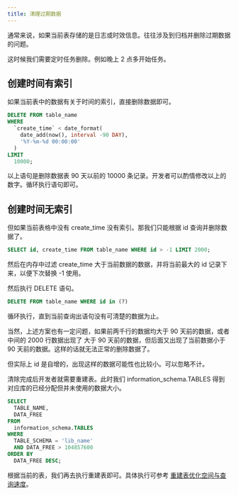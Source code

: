 ```yaml
---
title: 清理过期数据
---
```

通常来说，如果当前表存储的是日志或时效信息。往往涉及到归档并删除过期数据的问题。

这时候我们需要定时任务删除。例如晚上 2 点多开始任务。

## 创建时间有索引

如果当前表中的数据有关于时间的索引，直接删除数据即可。

```SQL
DELETE FROM table_name
WHERE
  `create_time` < date_format(
    date_add(now(), interval -90 DAY),
    '%Y-%m-%d 00:00:00'
  )
LIMIT
  10000;
```

以上语句是删除数据表 90 天以前的 10000 条记录。开发者可以酌情修改以上的数字。循环执行语句即可。

## 创建时间无索引

但如果当前表格中没有 create_time 没有索引。那我们只能根据 id 查询并删除数据了。

```SQL
SELECT id, create_time FROM table_name WHERE id > -1 LIMIT 2000;
```

然后在内存中过滤 create_time 大于当前数据的数据，并将当前最大的 id 记录下来，以便下次替换 -1 使用。

然后执行 DELETE 语句。

```SQL
DELETE FROM table_name WHERE id in (?)
```

循环执行，直到当前查询出语句没有可清楚的数据为止。

当然，上述方案也有一定问题，如果前两千行的数据均大于 90 天前的数据，或者中间的 2000 行数据出现了 大于 90 天前的数据，但后面又出现了当前数据小于 90 天前的数据。这样的话就无法正常的删除数据了。

但实际上 id 是自增的，出现这样的数据可能性也比较小。可以忽略不计。

清除完成后开发者就需要重建表。此时我们 information_schema.TABLES 得到对应库的已经分配但并未使用的数据大小。

```SQL
SELECT
  TABLE_NAME,
  DATA_FREE
FROM
  information_schema.TABLES
WHERE
  TABLE_SCHEMA = 'lib_name'
  AND DATA_FREE > 104857600
ORDER BY
  DATA_FREE DESC;
```

根据当前的表，我们再去执行重建表即可。具体执行可参考 [重建表优化空间与查询速度](../performance/re-building.html)。